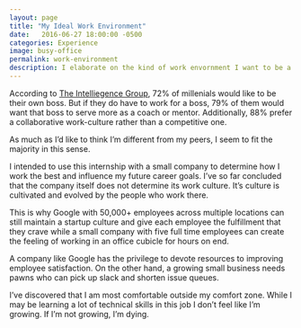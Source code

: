 ```yaml
---
layout: page
title: "My Ideal Work Environment"
date:   2016-06-27 18:00:00 -0500
categories: Experience
image: busy-office
permalink: work-environment
description: I elaborate on the kind of work envornment I want to be a part of. Why can huge companies have a startup culture while smaller companies feel more coperate?
---
```

According to [The Intelliegence Group](https://www.linkedin.com/company/the-intelligence-group), 72% of millenials would like to be their own boss. But if they do have to work for a boss, 79% of them would want that boss to serve more as a coach or mentor. Additionally, 88% prefer a collaborative work-culture rather than a competitive one.

As much as I’d like to think I’m different from my peers, I seem to fit the majority in this sense.

I intended to use this internship with a small company to determine how I work the best and influence my future career goals. I’ve so far concluded that the company itself does not determine its work culture. It’s culture is cultivated and evolved by the people who work there. 

This is why Google with 50,000+ employees across multiple locations can still maintain a startup culture and give each employee the fulfillment that they crave while a small company with five full time employees can create the feeling of working in an office cubicle for hours on end.

A company like Google has the privilege to devote resources to improving employee satisfaction. On the other hand, a growing small business needs pawns who can pick up slack and shorten issue queues. 

I’ve discovered that I am most comfortable outside my comfort zone. While I may be learning a lot of technical skills in this job I don’t feel like I’m growing. If I’m not growing, I’m dying. 
